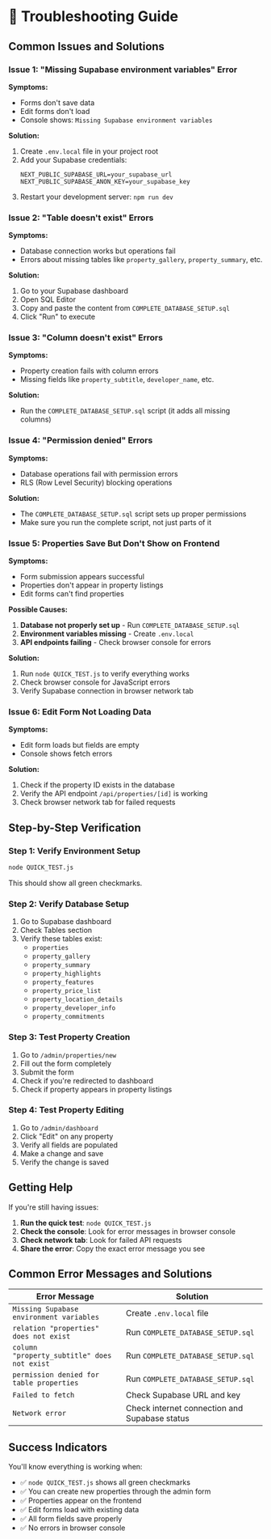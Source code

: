# 🔧 Troubleshooting Guide

## **Common Issues and Solutions**

### **Issue 1: "Missing Supabase environment variables" Error**

**Symptoms:**
- Forms don't save data
- Edit forms don't load
- Console shows: `Missing Supabase environment variables`

**Solution:**
1. Create `.env.local` file in your project root
2. Add your Supabase credentials:
   ```env
   NEXT_PUBLIC_SUPABASE_URL=your_supabase_url
   NEXT_PUBLIC_SUPABASE_ANON_KEY=your_supabase_key
   ```
3. Restart your development server: `npm run dev`

### **Issue 2: "Table doesn't exist" Errors**

**Symptoms:**
- Database connection works but operations fail
- Errors about missing tables like `property_gallery`, `property_summary`, etc.

**Solution:**
1. Go to your Supabase dashboard
2. Open SQL Editor
3. Copy and paste the content from `COMPLETE_DATABASE_SETUP.sql`
4. Click "Run" to execute

### **Issue 3: "Column doesn't exist" Errors**

**Symptoms:**
- Property creation fails with column errors
- Missing fields like `property_subtitle`, `developer_name`, etc.

**Solution:**
- Run the `COMPLETE_DATABASE_SETUP.sql` script (it adds all missing columns)

### **Issue 4: "Permission denied" Errors**

**Symptoms:**
- Database operations fail with permission errors
- RLS (Row Level Security) blocking operations

**Solution:**
- The `COMPLETE_DATABASE_SETUP.sql` script sets up proper permissions
- Make sure you run the complete script, not just parts of it

### **Issue 5: Properties Save But Don't Show on Frontend**

**Symptoms:**
- Form submission appears successful
- Properties don't appear in property listings
- Edit forms can't find properties

**Possible Causes:**
1. **Database not properly set up** - Run `COMPLETE_DATABASE_SETUP.sql`
2. **Environment variables missing** - Create `.env.local`
3. **API endpoints failing** - Check browser console for errors

**Solution:**
1. Run `node QUICK_TEST.js` to verify everything works
2. Check browser console for JavaScript errors
3. Verify Supabase connection in browser network tab

### **Issue 6: Edit Form Not Loading Data**

**Symptoms:**
- Edit form loads but fields are empty
- Console shows fetch errors

**Solution:**
1. Check if the property ID exists in the database
2. Verify the API endpoint `/api/properties/[id]` is working
3. Check browser network tab for failed requests

## **Step-by-Step Verification**

### **Step 1: Verify Environment Setup**
```bash
node QUICK_TEST.js
```
This should show all green checkmarks.

### **Step 2: Verify Database Setup**
1. Go to Supabase dashboard
2. Check Tables section
3. Verify these tables exist:
   - `properties`
   - `property_gallery`
   - `property_summary`
   - `property_highlights`
   - `property_features`
   - `property_price_list`
   - `property_location_details`
   - `property_developer_info`
   - `property_commitments`

### **Step 3: Test Property Creation**
1. Go to `/admin/properties/new`
2. Fill out the form completely
3. Submit the form
4. Check if you're redirected to dashboard
5. Check if property appears in property listings

### **Step 4: Test Property Editing**
1. Go to `/admin/dashboard`
2. Click "Edit" on any property
3. Verify all fields are populated
4. Make a change and save
5. Verify the change is saved

## **Getting Help**

If you're still having issues:

1. **Run the quick test**: `node QUICK_TEST.js`
2. **Check the console**: Look for error messages in browser console
3. **Check network tab**: Look for failed API requests
4. **Share the error**: Copy the exact error message you see

## **Common Error Messages and Solutions**

| Error Message | Solution |
|---------------|----------|
| `Missing Supabase environment variables` | Create `.env.local` file |
| `relation "properties" does not exist` | Run `COMPLETE_DATABASE_SETUP.sql` |
| `column "property_subtitle" does not exist` | Run `COMPLETE_DATABASE_SETUP.sql` |
| `permission denied for table properties` | Run `COMPLETE_DATABASE_SETUP.sql` |
| `Failed to fetch` | Check Supabase URL and key |
| `Network error` | Check internet connection and Supabase status |

## **Success Indicators**

You'll know everything is working when:
- ✅ `node QUICK_TEST.js` shows all green checkmarks
- ✅ You can create new properties through the admin form
- ✅ Properties appear on the frontend
- ✅ Edit forms load with existing data
- ✅ All form fields save properly
- ✅ No errors in browser console

